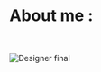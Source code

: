 # About me :
<br>

![Designer final](https://user-images.githubusercontent.com/131865422/234594935-ef49f5be-bc5a-4d29-994b-573b8665b4a9.gif)

<!--
**DeniseDAW/DeniseDAW** is a ✨ _special_ ✨ repository because its `README.md` (this file) appears on your GitHub profile.
![image](https://user-images.githubusercontent.com/131865422/234592214-2f563698-1e23-4cd4-9a9d-6984afe15238.gif)

Here are some ideas to get you started:

- 🔭 I’m currently working on ...
- 🌱 I’m currently learning ...
- 👯 I’m looking to collaborate on ...
- 🤔 I’m looking for help with ...
- 💬 Ask me about ...
- 📫 How to reach me: ...
- 😄 Pronouns: ...
- ⚡ Fun fact: ...
-->
